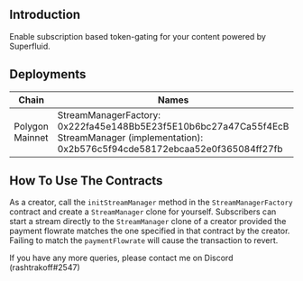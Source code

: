 ## Introduction

Enable subscription based token-gating for your content powered by Superfluid.

## Deployments

| Chain           | Names                                                                                                                                          |
|-----------------|------------------------------------------------------------------------------------------------------------------------------------------------|
| Polygon Mainnet | StreamManagerFactory: 0x222fa45e148Bb5E23f5E10b6bc27a47Ca55f4EcB<br>StreamManager (implementation): 0x2b576c5f94cde58172ebcaa52e0f365084ff27fb |

## How To Use The Contracts

As a creator, call the `initStreamManager` method in the `StreamManagerFactory` contract and create a `StreamManager` clone for yourself. Subscribers can start a stream directly to the `StreamManager` clone of a creator provided the payment flowrate matches the one specified in that contract by the creator. Failing to match the `paymentFlowrate` will cause the transaction to revert.

If you have any more queries, please contact me on Discord (rashtrakoff#2547)
